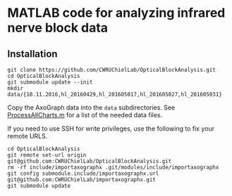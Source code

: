 # MATLAB code for analyzing infrared nerve block data

## Installation

```
git clone https://github.com/CWRUChielLab/OpticalBlockAnalysis.git
cd OpticalBlockAnalysis
git submodule update --init
mkdir data/{10.11.2016,hl_20160429,hl_201605017,hl_201605027,hl_201605031}
```

Copy the AxoGraph data into the `data` subdirectories. See [ProcessAllCharts.m](ProcessAllCharts.m) for a list of the needed data files.

If you need to use SSH for write privileges, use the following to fix your remote URLS.
```
cd OpticalBlockAnalysis
git remote set-url origin git@github.com:CWRUChielLab/OpticalBlockAnalysis.git
rm -rf include/importaxographx .git/modules/include/importaxographx
git config submodule.include/importaxographx.url git@github.com:CWRUChielLab/importaxographx.git
git submodule update
```
